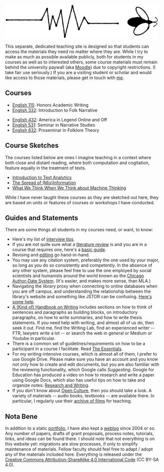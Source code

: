 ![Bug and Path](img/bug_and_path.png)

This separate, dedicated teaching site is designed so that students can access the materials they need no matter where they are. While I try to make as much as possible available publicly, both for students in my courses as well as to interested others, some course materials must remain behind the university paywall (aka [Moodle][]) due to copyright restrictions. (I take fair use seriously.) If you are a visiting student or scholar and would like access to those materials, please get in touch with [me][].

[Moodle]: http://moodle.louisiana.edu/
[me]: http://johnlaudun.net/about/

## Courses

* [English 115](115.md): Honors Academic Writing
* [English 332](332.md): Introduction to Folk Narrative
<!-- * [English 335](335/index.md): Louisiana Folklore -->
* [English 432](432.md): America in Legend Online and Off
* [English 531](531.md): Seminar in Narrative Studies
* [English 632](632.md): Proseminar in Folklore Theory

## Course Sketches

The courses listed below are ones I imagine teaching in a context where both close and distant reading, where both computation and cogitation, feature equally in the treatment of texts.

* [Introduction to Text Analytics](c200-textanayltics.md)
* [The Spread of (Mis)Information](c400-infospread.md)
* [What We Think When We Think about Machine Thinking](c300-ai.md)

While I have never taught these courses as they are sketched out here, they are based on units or features of courses or workshops I have conducted.

## Guides and Statements

There are some things all students in my courses need, or want, to know:

* Here's my list of [interview tips](guides/interview_tips.md).
* If you are not quite sure what a [literature review](guides/lit_review.md) is and you are in a course that requires one, here's a [basic guide](guides/lit_review.md).
* Revising and [editing](guides/editing.md) go hand-in-hand.
* You may use any citation system, preferably the one used by your major, so long as you do so consistently and competently. In the absence of any other system, please feel free to use the one employed by social scientists and humanists around the world known as the [Chicago Author-Date System](guides/cad.md). (It's easier, and makes more sense, than MLA.)
* Navigating the library proxy when connecting to online databases when you are off campus, and understanding the relationship between the library's website and something like JSTOR can be confusing. [Here's some help](guides/access.md).
* [A (Kind of) Handbook on Writing](guides/writing.md) includes sections on how to think of sentences and paragraphs as building blocks, on introductory paragraphs, on how to write summaries, and how to write thesis statements. If you need help with writing, and almost all of us do, then seek it out. Find me, find the Writing Lab, find an experienced writer -- FTR, lawyers write a lot -- or search the web in general or Medium or Youtube in particular.
* There is a common set of guidelines/requirements on how to be a participant in a course I facilitate. Read [The Essentials](guides/essentials.md).
* For my writing-intensive courses, which is almost all of them, I prefer to use Google Drive. Please make sure you have an account and you know not only how to create and edit documents, but you are also familiar with the reviewing functionality, which Google calls *Suggesting*. Google for Education has produced a video on how to research and write a paper using Google Docs, which also has useful tips on how to take and organize notes: [Research and Writing](https://applieddigitalskills.withgoogle.com/c/college-and-continuing-education/en/research-and-writing/overview.html).
* If you don't know about [Open Culture][], then you should take a look. A variety of materials -- audio books, textbooks -- are available there. In particular, I regularly use their [archive of films][] for teaching.

[Open Culture]: http://www.openculture.com
[archive of films]: http://www.openculture.com/freemoviesonline


## Nota Bene

In addition to a static [portfolio][], I have also kept a [weblog][] since 2004 or so. Any number of papers, drafts of grant proposals, process notes, tutorials, links, and ideas can be found there. I should note that not everything is on this website yet: migrations are slow processes, if only to simplify maintenance of materials. Fellow faculty should feel free to adapt / adopt any of the materials included here. Everything is released under the [Creative Commons Attribution-ShareAlike 4.0 International Code][cc] (CC BY-SA 4.0).

[portfolio]: http://johnlaudun.net/
[weblog]: http://johnlaudun.org/
[cc]: https://creativecommons.org/licenses/by-sa/4.0/
